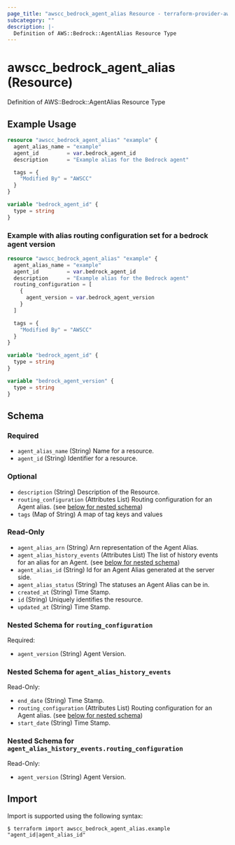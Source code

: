 ```yaml
---
page_title: "awscc_bedrock_agent_alias Resource - terraform-provider-awscc"
subcategory: ""
description: |-
  Definition of AWS::Bedrock::AgentAlias Resource Type
---
```


# awscc_bedrock_agent_alias (Resource)

Definition of AWS::Bedrock::AgentAlias Resource Type

## Example Usage

```terraform
resource "awscc_bedrock_agent_alias" "example" {
  agent_alias_name = "example"
  agent_id         = var.bedrock_agent_id
  description      = "Example alias for the Bedrock agent"

  tags = {
    "Modified By" = "AWSCC"
  }
}

variable "bedrock_agent_id" {
  type = string
}
```

### Example with alias routing configuration set for a bedrock agent version

```terraform
resource "awscc_bedrock_agent_alias" "example" {
  agent_alias_name = "example"
  agent_id         = var.bedrock_agent_id
  description      = "Example alias for the Bedrock agent"
  routing_configuration = [
    {
      agent_version = var.bedrock_agent_version
    }
  ]

  tags = {
    "Modified By" = "AWSCC"
  }
}

variable "bedrock_agent_id" {
  type = string
}

variable "bedrock_agent_version" {
  type = string
}
```

<!-- schema generated by tfplugindocs -->
## Schema

### Required

- `agent_alias_name` (String) Name for a resource.
- `agent_id` (String) Identifier for a resource.

### Optional

- `description` (String) Description of the Resource.
- `routing_configuration` (Attributes List) Routing configuration for an Agent alias. (see [below for nested schema](#nestedatt--routing_configuration))
- `tags` (Map of String) A map of tag keys and values

### Read-Only

- `agent_alias_arn` (String) Arn representation of the Agent Alias.
- `agent_alias_history_events` (Attributes List) The list of history events for an alias for an Agent. (see [below for nested schema](#nestedatt--agent_alias_history_events))
- `agent_alias_id` (String) Id for an Agent Alias generated at the server side.
- `agent_alias_status` (String) The statuses an Agent Alias can be in.
- `created_at` (String) Time Stamp.
- `id` (String) Uniquely identifies the resource.
- `updated_at` (String) Time Stamp.

<a id="nestedatt--routing_configuration"></a>
### Nested Schema for `routing_configuration`

Required:

- `agent_version` (String) Agent Version.


<a id="nestedatt--agent_alias_history_events"></a>
### Nested Schema for `agent_alias_history_events`

Read-Only:

- `end_date` (String) Time Stamp.
- `routing_configuration` (Attributes List) Routing configuration for an Agent alias. (see [below for nested schema](#nestedatt--agent_alias_history_events--routing_configuration))
- `start_date` (String) Time Stamp.

<a id="nestedatt--agent_alias_history_events--routing_configuration"></a>
### Nested Schema for `agent_alias_history_events.routing_configuration`

Read-Only:

- `agent_version` (String) Agent Version.

## Import

Import is supported using the following syntax:

```shell
$ terraform import awscc_bedrock_agent_alias.example "agent_id|agent_alias_id"
```